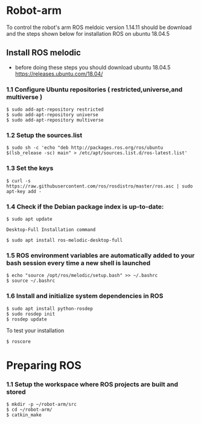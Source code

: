 # Robot-arm
To control the robot's arm ROS meldoic version 1.14.11 should be download and the steps shown below for installation ROS on ubuntu 18.04.5 

## Install ROS melodic 
- before doing these steps you should download ubuntu 18.04.5 https://releases.ubuntu.com/18.04/
 
### 1.1 Configure Ubuntu repositories ( restricted,universe,and multiverse )
``` 
$ sudo add-apt-repository restricted
$ sudo add-apt-repository universe
$ sudo add-apt-repository multiverse
```

### 1.2 Setup the sources.list
``` 
$ sudo sh -c 'echo "deb http://packages.ros.org/ros/ubuntu $(lsb_release -sc) main" > /etc/apt/sources.list.d/ros-latest.list'

``` 

### 1.3 Set the keys
```
$ curl -s https://raw.githubusercontent.com/ros/rosdistro/master/ros.asc | sudo apt-key add -
```

### 1.4 Check if the Debian package index is up-to-date:
```
$ sudo apt update
```
    Desktop-Full Installation command
```
$ sudo apt install ros-melodic-desktop-full
```

### 1.5 ROS environment variables are automatically added to your bash session every time a new shell is launched
```
$ echo "source /opt/ros/melodic/setup.bash" >> ~/.bashrc
$ source ~/.bashrc
```

### 1.6 Install and initialize system dependencies in ROS
```
$ sudo apt install python-rosdep
$ sudo rosdep init
$ rosdep update
```

To test your installation
```
$ roscore
```

# Preparing ROS

### 1.1  Setup the workspace where ROS projects are built and stored
 ```
$ mkdir -p ~/robot-arm/src
$ cd ~/robot-arm/
$ catkin_make
```


